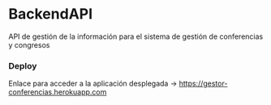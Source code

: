 # BackendAPI
API de gestión de la información para el sistema de gestión de conferencias y congresos

### Deploy

Enlace para acceder a la aplicación desplegada -> https://gestor-conferencias.herokuapp.com
